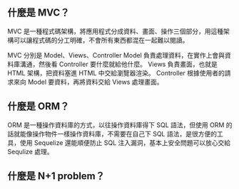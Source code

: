 ## 什麼是 MVC？
MVC 是一種程式碼架構，將應用程式分成資料、畫面、操作三個部分，用這種架構可以讓程式碼的分工明確，不會所有東西都混在一起難以閱讀。

MVC 分別是 Model、Views、Controller
Model 負責處理資料，在實作上會與資料庫溝通，然後看 Controller 要什麼就給他什麼。
Views 負責畫面，也就是 HTML 架構，把資料塞進 HTML 中交給瀏覽器渲染。
Controller 根據使用者的請求來向 Model 要資料，再將資料交給 Views 處理畫面。

## 什麼是 ORM？
ORM 是一種操作資料庫的方式，以往操作資料庫得下 SQL 語法，但使用 ORM 的話就能像操作物件一樣操作資料庫，不需要在自己下 SQL 語法，是很方便的工具，使用 Sequelize 還能順便防止 SQL 注入漏洞，基本上安全問題可以放心交給 Sequlize 處理。

## 什麼是 N+1 problem？

